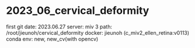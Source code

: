 # 2023_06_cervical_deformity
first git date: 2023.06.27 
server: miv 3
path: /root/jieunoh/cervical_deformity
docker: jieunoh (c_miv2_ellen_retina:v0113)
conda env: new, new_cv(with opencv)

